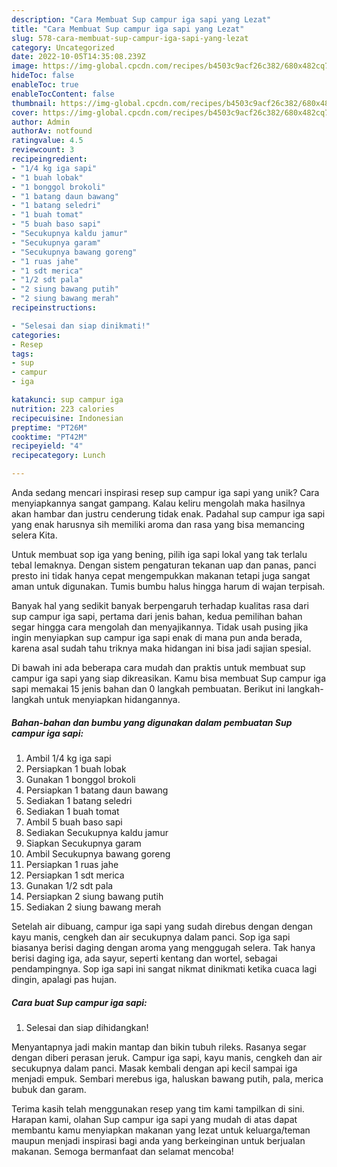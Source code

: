 ```yaml
---
description: "Cara Membuat Sup campur iga sapi yang Lezat"
title: "Cara Membuat Sup campur iga sapi yang Lezat"
slug: 578-cara-membuat-sup-campur-iga-sapi-yang-lezat
category: Uncategorized
date: 2022-10-05T14:35:08.239Z
image: https://img-global.cpcdn.com/recipes/b4503c9acf26c382/680x482cq70/sup-campur-iga-sapi-foto-resep-utama.jpg
hideToc: false
enableToc: true
enableTocContent: false
thumbnail: https://img-global.cpcdn.com/recipes/b4503c9acf26c382/680x482cq70/sup-campur-iga-sapi-foto-resep-utama.jpg
cover: https://img-global.cpcdn.com/recipes/b4503c9acf26c382/680x482cq70/sup-campur-iga-sapi-foto-resep-utama.jpg
author: Admin
authorAv: notfound
ratingvalue: 4.5
reviewcount: 3
recipeingredient:
- "1/4 kg iga sapi"
- "1 buah lobak"
- "1 bonggol brokoli"
- "1 batang daun bawang"
- "1 batang seledri"
- "1 buah tomat"
- "5 buah baso sapi"
- "Secukupnya kaldu jamur"
- "Secukupnya garam"
- "Secukupnya bawang goreng"
- "1 ruas jahe"
- "1 sdt merica"
- "1/2 sdt pala"
- "2 siung bawang putih"
- "2 siung bawang merah"
recipeinstructions:

- "Selesai dan siap dinikmati!"
categories:
- Resep
tags:
- sup
- campur
- iga

katakunci: sup campur iga 
nutrition: 223 calories
recipecuisine: Indonesian
preptime: "PT26M"
cooktime: "PT42M"
recipeyield: "4"
recipecategory: Lunch

---
```





Anda sedang mencari inspirasi resep sup campur iga sapi yang unik? Cara menyiapkannya sangat gampang. Kalau keliru mengolah maka hasilnya akan hambar dan justru cenderung tidak enak. Padahal sup campur iga sapi yang enak harusnya sih memiliki aroma dan rasa yang bisa memancing selera Kita.





Untuk membuat sop iga yang bening, pilih iga sapi lokal yang tak terlalu tebal lemaknya. Dengan sistem pengaturan tekanan uap dan panas, panci presto ini tidak hanya cepat mengempukkan makanan tetapi juga sangat aman untuk digunakan. Tumis bumbu halus hingga harum di wajan terpisah.

Banyak hal yang sedikit banyak berpengaruh terhadap kualitas rasa dari sup campur iga sapi, pertama dari jenis bahan, kedua pemilihan bahan segar hingga cara mengolah dan menyajikannya. Tidak usah pusing jika ingin menyiapkan sup campur iga sapi enak di mana pun anda berada, karena asal sudah tahu triknya maka hidangan ini bisa jadi sajian spesial.






Di bawah ini ada beberapa cara mudah dan praktis untuk membuat sup campur iga sapi yang siap dikreasikan. Kamu bisa membuat Sup campur iga sapi memakai 15 jenis bahan dan 0 langkah pembuatan. Berikut ini langkah-langkah untuk menyiapkan hidangannya.

<!--inarticleads1-->

##### Bahan-bahan dan bumbu yang digunakan dalam pembuatan Sup campur iga sapi:

1. Ambil 1/4 kg iga sapi
1. Persiapkan 1 buah lobak
1. Gunakan 1 bonggol brokoli
1. Persiapkan 1 batang daun bawang
1. Sediakan 1 batang seledri
1. Sediakan 1 buah tomat
1. Ambil 5 buah baso sapi
1. Sediakan Secukupnya kaldu jamur
1. Siapkan Secukupnya garam
1. Ambil Secukupnya bawang goreng
1. Persiapkan 1 ruas jahe
1. Persiapkan 1 sdt merica
1. Gunakan 1/2 sdt pala
1. Persiapkan 2 siung bawang putih
1. Sediakan 2 siung bawang merah


Setelah air dibuang, campur iga sapi yang sudah direbus dengan dengan kayu manis, cengkeh dan air secukupnya dalam panci. Sop iga sapi biasanya berisi daging dengan aroma yang menggugah selera. Tak hanya berisi daging iga, ada sayur, seperti kentang dan wortel, sebagai pendampingnya. Sop iga sapi ini sangat nikmat dinikmati ketika cuaca lagi dingin, apalagi pas hujan. 

<!--inarticleads2-->

##### Cara buat Sup campur iga sapi:


1. Selesai dan siap dihidangkan!

Menyantapnya jadi makin mantap dan bikin tubuh rileks. Rasanya segar dengan diberi perasan jeruk. Campur iga sapi, kayu manis, cengkeh dan air secukupnya dalam panci. Masak kembali dengan api kecil sampai iga menjadi empuk. Sembari merebus iga, haluskan bawang putih, pala, merica bubuk dan garam. 

Terima kasih telah menggunakan resep yang tim kami tampilkan di sini. Harapan kami, olahan Sup campur iga sapi yang mudah di atas dapat membantu kamu menyiapkan makanan yang lezat untuk keluarga/teman maupun menjadi inspirasi bagi anda yang berkeinginan untuk berjualan makanan. Semoga bermanfaat dan selamat mencoba!
